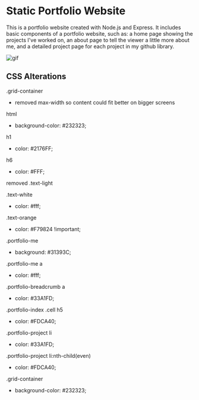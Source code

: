 # Static Portfolio Website
This is a portfolio website created with Node.js and Express. It includes basic components of a portfolio website, such as: a home page showing the projects I've worked on, an about page to tell the viewer a little more about me, and a detailed project page for each project in my github library.

![gif](https://imgur.com/a/q358Mn6)

## CSS Alterations
.grid-container
- removed max-width so content could fit better on bigger screens

html
- background-color: #232323;

h1
- color: #2176FF;

h6
- color: #FFF;

removed .text-light

.text-white
- color: #fff;

.text-orange
- color: #F79824 !important;

.portfolio-me
- background: #31393C;

.portfolio-me a 
- color: #fff;

.portfolio-breadcrumb a
- color: #33A1FD;

.portfolio-index .cell h5
- color: #FDCA40;

.portfolio-project li
- color: #33A1FD;

.portfolio-project li:nth-child(even)
- color: #FDCA40;

.grid-container
- background-color: #232323;